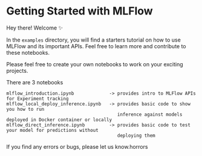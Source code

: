 # Getting Started with MLFlow

Hey there! Welcome  ✨

In the `examples` directory, you will find a starters tutorial on how to use
MLFlow and its important APIs. Feel free to learn more and contribute to these
notebooks.

Please feel free to create your own notebooks to work on your exciting projects.

There are 3 notebooks

    mlflow_introduction.ipynb             -> provides intro to MLFlow APIs for Experiment tracking
    mlflow_local_deploy_inference.ipynb   -> provides basic code to show you how to run 
                                             inference against models deployed in Docker container or locally
    mlflow_direct_inference.ipynb         -> provides basic code to test your model for predictions without 
                                             deploying them

If you find any errors or bugs, please let us know.horrors